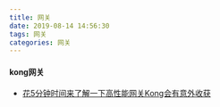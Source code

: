 ```yaml
---
title: 网关
date: 2019-08-14 14:56:30
tags: 网关
categories: 网关
---
```

#### kong网关
- [花5分钟时间来了解一下高性能网关Kong会有意外收获](https://mp.weixin.qq.com/s?__biz=MzI3NjMyNzAwMw==&mid=2247483930&idx=2&sn=ec85f1f815db3ec713afbaebb8d45db5&chksm=eb767d2edc01f438811e04c1810e918fb4e1478b9c5ab0502c21be88bcdd5854a5eecbc4ac10&mpshare=1&scene=1&srcid=&sharer_sharetime=1565415593454&sharer_shareid=4dbcc35f4e4d8e71289ec8e611110adb&key=fe048f5ad4fa1bcfc76bf8f11359778249e5389309fec653c7907ff4e55c3a366cc43f35c9b5ab867e42ae6164fcdef8662752de7b9af7ce1d43e010ad2fee897d7d891c9ea33d692d03aefcbb8f7445&ascene=1&uin=MzE3NjE2NTk5MA%3D%3D&devicetype=Windows+10&version=62060833&lang=zh_CN&pass_ticket=nxPW7SbWmmAhsMQ31YzAIORnYtKJ9bK7Cl8PVD7qSJEocBC49gzt5cUyQwPshCvO)
